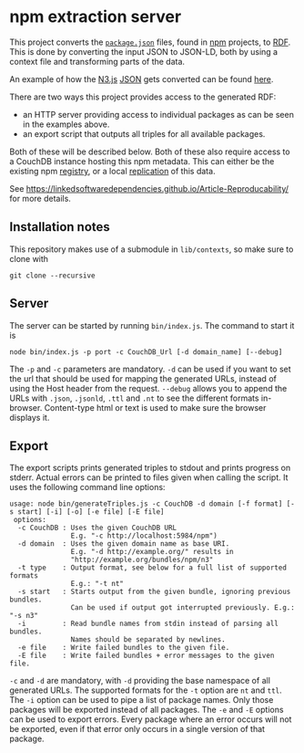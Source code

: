 
# npm extraction server

This project converts the [`package.json`](https://docs.npmjs.com/files/package.json) files,
found in [npm](https://www.npmjs.com/) projects,
to [RDF](https://www.w3.org/TR/2004/REC-rdf-concepts-20040210/).
This is done by converting the input JSON to JSON-LD,
both by using a context file and transforming parts of the data.

An example of how the [N3.js](https://github.com/RubenVerborgh/N3.js)
[JSON](https://registry.npmjs.com/n3) gets converted
can be found [here](http://linkedsoftwaredependencies.org/bundles/npm/n3).

There are two ways this project provides access to the generated RDF:
 * an HTTP server providing access to individual packages as can be seen in the examples above.
 * an export script that outputs all triples for all available packages.

Both of these will be described below.
Both of these also require access to a CouchDB instance hosting this npm metadata.
This can either be the existing npm [registry](https://registry.npmjs.com/),
or a local [replication](https://docs.npmjs.com/misc/registry) of this data.

See https://linkedsoftwaredependencies.github.io/Article-Reproducability/ for more details.

## Installation notes
This repository makes use of a submodule in `lib/contexts`,
so make sure to clone with
```
git clone --recursive
```

## Server
The server can be started by running `bin/index.js`.
The command to start it is
```
node bin/index.js -p port -c CouchDB_Url [-d domain_name] [--debug]
```

The `-p` and `-c` parameters are mandatory.
`-d` can be used if you want to set the url that should be used for mapping the generated URLs,
instead of using the Host header from the request.
`--debug` allows you to append the URLs with `.json`, `.jsonld`, `.ttl` and `.nt`
to see the different formats in-browser.
Content-type html or text is used to make sure the browser displays it.

## Export
The export scripts prints generated triples to stdout
and prints progress on stderr.
Actual errors can be printed to files given when calling the script.
It uses the following command line options:
```
usage: node bin/generateTriples.js -c CouchDB -d domain [-f format] [-s start] [-i] [-o] [-e file] [-E file]
 options:
  -c CouchDB : Uses the given CouchDB URL
               E.g. "-c http://localhost:5984/npm")
  -d domain  : Uses the given domain name as base URI.
               E.g. "-d http://example.org/" results in
               "http://example.org/bundles/npm/n3"
  -t type    : Output format, see below for a full list of supported formats
               E.g.: "-t nt"
  -s start   : Starts output from the given bundle, ignoring previous bundles.
               Can be used if output got interrupted previously. E.g.: "-s n3"
  -i         : Read bundle names from stdin instead of parsing all bundles.
               Names should be separated by newlines.
  -e file    : Write failed bundles to the given file.
  -E file    : Write failed bundles + error messages to the given file.
```
`-c` and `-d` are mandatory,
with `-d` providing the base namespace of all generated URLs.
The supported formats for the `-t` option are `nt` and `ttl`.
The `-i` option can be used to pipe a list of package names.
Only those packages will be exported instead of all packages.
The `-e` and `-E` options can be used to export errors.
Every package where an error occurs will not be exported,
even if that error only occurs in a single version of that package.
